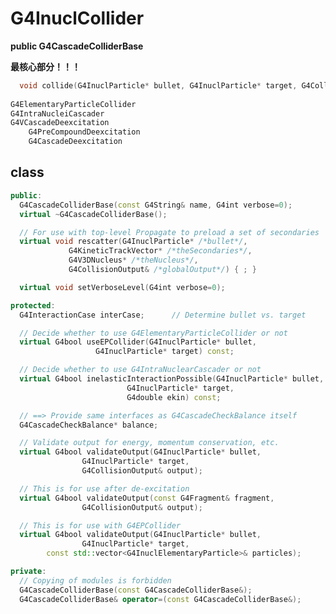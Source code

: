 <!-- G4InuclCollider.md --- 
;; 
;; Description: 
;; Author: Hongyi Wu(吴鸿毅)
;; Email: wuhongyi@qq.com 
;; Created: 六 9月  1 11:23:08 2018 (+0800)
;; Last-Updated: 六 9月  1 11:29:40 2018 (+0800)
;;           By: Hongyi Wu(吴鸿毅)
;;     Update #: 3
;; URL: http://wuhongyi.cn -->

# G4InuclCollider

**public G4CascadeColliderBase**

**最核心部分！！！**

```cpp
  void collide(G4InuclParticle* bullet, G4InuclParticle* target, G4CollisionOutput& globalOutput);
  
G4ElementaryParticleCollider
G4IntraNucleiCascader
G4VCascadeDeexcitation
	G4PreCompoundDeexcitation
	G4CascadeDeexcitation
```

## class

```cpp
public:
  G4CascadeColliderBase(const G4String& name, G4int verbose=0);
  virtual ~G4CascadeColliderBase();

  // For use with top-level Propagate to preload a set of secondaries
  virtual void rescatter(G4InuclParticle* /*bullet*/,
			 G4KineticTrackVector* /*theSecondaries*/,
			 G4V3DNucleus* /*theNucleus*/,
			 G4CollisionOutput& /*globalOutput*/) { ; }

  virtual void setVerboseLevel(G4int verbose=0);

protected:
  G4InteractionCase interCase;		// Determine bullet vs. target

  // Decide whether to use G4ElementaryParticleCollider or not
  virtual G4bool useEPCollider(G4InuclParticle* bullet, 
			       G4InuclParticle* target) const;

  // Decide whether to use G4IntraNuclearCascader or not
  virtual G4bool inelasticInteractionPossible(G4InuclParticle* bullet,
					      G4InuclParticle* target, 
					      G4double ekin) const;

  // ==> Provide same interfaces as G4CascadeCheckBalance itself
  G4CascadeCheckBalance* balance;

  // Validate output for energy, momentum conservation, etc.
  virtual G4bool validateOutput(G4InuclParticle* bullet,
				G4InuclParticle* target,
				G4CollisionOutput& output);

  // This is for use after de-excitation
  virtual G4bool validateOutput(const G4Fragment& fragment,
				G4CollisionOutput& output);

  // This is for use with G4EPCollider
  virtual G4bool validateOutput(G4InuclParticle* bullet,
				G4InuclParticle* target,
		const std::vector<G4InuclElementaryParticle>& particles);

private:
  // Copying of modules is forbidden
  G4CascadeColliderBase(const G4CascadeColliderBase&);
  G4CascadeColliderBase& operator=(const G4CascadeColliderBase&);
```

<!-- G4InuclCollider.md ends here -->

